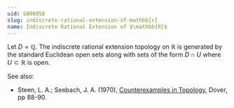 ```yaml
---
uid: S000058
slug: indiscrete-rational-extension-of-mathbb{r}
name: Indiscrete Rational Extension of $\mathbb{R}$
---
```

Let $D = \mathbb{Q}$. The indiscrete rational extension topology on $\mathbb{R}$ is generated by the standard Euclidean open sets along with sets of the form $D \cap U$ where $U \subset \mathbb{R}$ is open.

See also:

* Steen, L. A.; Seebach, J. A. (1970), [Counterexamples in Topology](http://books.google.com/books/about/Counterexamples_in_Topology.html?id=DkEuGkOtSrUC), Dover, pp 88-90.

